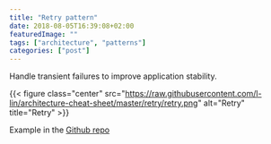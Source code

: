 ```yaml
---
title: "Retry pattern"
date: 2018-08-05T16:39:08+02:00
featuredImage: ""
tags: ["architecture", "patterns"]
categories: ["post"]
---
```


Handle transient failures to improve application stability.

<!--more-->

{{< figure class="center" src="https://raw.githubusercontent.com/l-lin/architecture-cheat-sheet/master/retry/retry.png" alt="Retry" title="Retry" >}}

Example in the [Github repo](https://github.com/l-lin/architecture-cheat-sheet/tree/master/retry)

